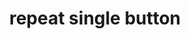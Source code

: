 ---
layout: smileys&emotion
title: repeat single button
emoji: repeat_single_button
permalink: 🔂.html
image: assets/img/3moji/repeat_single_button.png
---